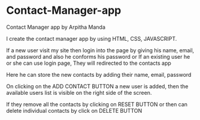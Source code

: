 # Contact-Manager-app
Contact Manager app by Arpitha Manda

I create the contact manager app by using HTML, CSS, JAVASCRIPT.

If a new user visit my site then login into the page by giving his name, email, and password and also he conforms his password or If an existing user he or she can use login page,  They will redirected to the contacts app

Here he can store the new contacts by adding their name, email, password

On clicking on the ADD CONTACT BUTTON a new user is added, then the available users list is visible on the right side of the screen.

If they remove all the contacts by clicking on RESET BUTTON or then can delete individual contacts by click on DELETE BUTTON
